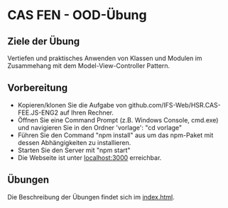 # CAS FEN - OOD-Übung

## Ziele der Übung
Vertiefen und praktisches Anwenden von Klassen und Modulen im Zusammehang mit dem Model-View-Controller Pattern.

## Vorbereitung
* Kopieren/klonen Sie die Aufgabe von github.com/IFS-Web/HSR.CAS-FEE.JS-ENG2 auf Ihren Rechner.
* Öffnen Sie eine Command Prompt (z.B. Windows Console, cmd.exe) und navigieren Sie in den Ordner 'vorlage': "cd vorlage"
* Führen Sie den Command "npm install" aus um das npm-Paket mit dessen Abhängigkeiten zu installieren.
* Starten Sie den Server mit "npm start"
* Die Webseite ist unter [localhost:3000](http://localhost:3000/) erreichbar.

## Übungen
Die Beschreibung der Übungen findet sich im [index.html](./index.html).
